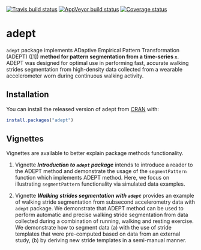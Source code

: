 
[![Travis build status](https://travis-ci.com/martakarass/adept.svg?branch=master)](https://travis-ci.com/martakarass/adept) [![AppVeyor build status](https://ci.appveyor.com/api/projects/status/github/martakarass/adept?branch=master&svg=true)](https://ci.appveyor.com/project/martakarass/adept) [![Coverage status](https://codecov.io/gh/martakarass/adept/branch/master/graph/badge.svg)](https://codecov.io/github/martakarass/adept?branch=master)

<!-- README.md is generated from README.Rmd. Please edit that file -->
adept
=====

`adept` package implements ADaptive Empirical Pattern Transformation (ADEPT) (\[1\]) **method for pattern segmentation from a time-series `x`**. ADEPT was designed for optimal use in performing fast, accurate walking strides segmentation from high-density data collected from a wearable accelerometer worn during continuous walking activity.

Installation
------------

You can install the released version of adept from [CRAN](https://CRAN.R-project.org) with:

``` r
install.packages("adept")
```

Vignettes
---------

Vignettes are available to better explain package methods functionality.

1.  Vignette ***Introduction to `adept` package*** intends to introduce a reader to the ADEPT method and demonstrate the usage of the `segmentPattern` function which implements ADEPT method. Here, we focus on illustrating `segmentPattern` functionality via simulated data examples.

2.  Vignette ***Walking strides segmentation with `adept`*** provides an example of walking stride segmentation from subsecond accelerometry data with `adept` package. We demonstrate that ADEPT method can be used to perform automatic and precise walking stride segmentation from data collected during a combination of running, walking and resting exercise. We demonstrate how to segment data (a) with the use of stride templates that were pre-computed based on data from an external study, (b) by deriving new stride templates in a semi-manual manner.

